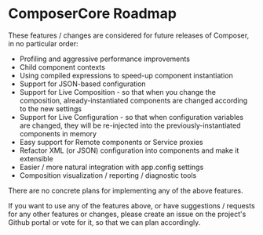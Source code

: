 
# ComposerCore Roadmap

These features / changes are considered for future releases of Composer, in no particular order:

* Profiling and aggressive performance improvements
* Child component contexts
* Using compiled expressions to speed-up component instantiation
* Support for JSON-based configuration
* Support for Live Composition - so that when you change the composition, already-instantiated components are changed according to the new settings
* Support for Live Configuration - so that when configuration variables are changed, they will be re-injected into the previously-instantiated components in memory
* Easy support for Remote components or Service proxies
* Refactor XML (or JSON) configuration into components and make it extensible
* Easier / more natural integration with app.config settings
* Composition visualization / reporting / diagnostic tools

There are no concrete plans for implementing any of the above features.

If you want to use any of the features above, or have suggestions / requests for any other features
or changes, please create an issue on the project's Github portal or vote for it, so that we can plan
accordingly.
